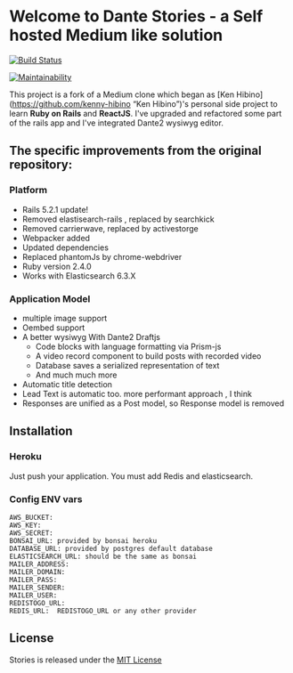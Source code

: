 # Welcome to Dante Stories - a Self hosted Medium like solution

[![Build Status](https://travis-ci.org/michelson/dante-stories.svg?branch=master)](https://travis-ci.org/michelson/dante-stories)

[![Maintainability](https://api.codeclimate.com/v1/badges/c73c3860d7ccb4c8ada1/maintainability)](https://codeclimate.com/github/michelson/dante-stories/maintainability)

This project is a fork of a Medium clone which began as [Ken Hibino](https://github.com/kenny-hibino “Ken Hibino”)'s personal side project to learn **Ruby on Rails** and **ReactJS**. I've upgraded and refactored some part of the rails app and I've integrated Dante2 wysiwyg editor.

## The specific improvements from the original repository:

### Platform 

+ Rails 5.2.1 update!
+ Removed elastisearch-rails , replaced by searchkick
+ Removed carrierwave, replaced by activestorge
+ Webpacker added
+ Updated dependencies
+ Replaced phantomJs by chrome-webdriver
+ Ruby version 2.4.0
+ Works with Elasticsearch 6.3.X

### Application Model

+ multiple image support
+ Oembed support
+ A better wysiwyg With Dante2 Draftjs
  + Code blocks with language formatting via Prism-js
  + A video record component to build posts with recorded video
  + Database saves a serialized representation of text
  + And much much more
+ Automatic title detection
+ Lead Text is automatic too. more performant approach , I think
+ Responses are unified as a Post model, so Response model is removed


## Installation

### Heroku

Just push your application. You must add Redis and elasticsearch.

### Config ENV vars

```
AWS_BUCKET:  
AWS_KEY:    
AWS_SECRET:   
BONSAI_URL: provided by bonsai heroku
DATABASE_URL: provided by postgres default database
ELASTICSEARCH_URL: should be the same as bonsai
MAILER_ADDRESS:  
MAILER_DOMAIN:   
MAILER_PASS:     
MAILER_SENDER:   
MAILER_USER:
REDISTOGO_URL:
REDIS_URL:  REDISTOGO_URL or any other provider
```   


## License
Stories is released under the [MIT License](https://opensource.org/licenses/MIT)
